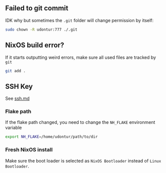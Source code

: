 ## Failed to git commit
IDK why but sometimes the `.git` folder will change permission by itself:
```bash
sudo chown -R udontur:777 ./.git
```

## NixOS build error?
If it starts outputting weird errors, make sure all used files are tracked by `git`
```bash
git add .
```

## SSH Key
See [ssh.md](ssh.md)

### Flake path
If the flake path changed, you need to change the `NH_FLAKE` environment variable
```bash
export NH_FLAKE=/home/udontur/path/to/dir
```

### Fresh NixOS install
Make sure the boot loader is selected as `NixOS Bootloader` instead of `Linux Bootloader`. 
